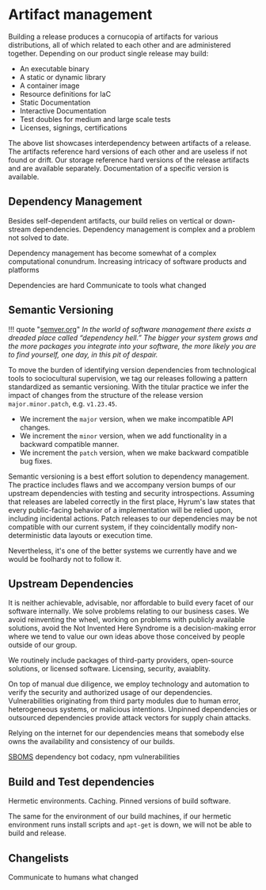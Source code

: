 # Artifact management

Building a release produces a cornucopia of artifacts for various distributions, all of which related to each other and are administered together. Depending on our product single release may build:

- An executable binary
- A static or dynamic library
- A container image
- Resource definitions for IaC
- Static Documentation
- Interactive Documentation
- Test doubles for medium and large scale tests
- Licenses, signings, certifications

The above list showcases interdependency between artifacts of a release. The artifacts reference hard versions of each other and are useless if not found or drift. Our storage reference hard versions of the release artifacts and are available separately. Documentation of a specific version is available.

## Dependency Management

Besides self-dependent artifacts, our build relies on vertical or down-stream dependencies. Dependency management is complex and a problem not solved to date.

Dependency management has become somewhat of a complex computational conundrum. Increasing intricacy of software products and platforms

Dependencies are hard
Communicate to tools what changed

## Semantic Versioning

!!! quote "[semver.org](https://semver.org/)"
    *In the world of software management there exists a dreaded place called “dependency hell.” The bigger your system grows and the more packages you integrate into your software, the more likely you are to find yourself, one day, in this pit of despair.*

To move the burden of identifying version dependencies from technological tools to sociocultural supervision, we tag our releases following a pattern standardized as semantic versioning. With the titular practice we infer the impact of changes from the structure of the release version `major.minor.patch`, e.g. `v1.23.45`.

- We increment the `major` version, when we make incompatible API changes.
- We increment the `minor` version, when we add functionality in a backward compatible manner.
- We increment the `patch` version, when we make backward compatible bug fixes.

Semantic versioning is a best effort solution to dependency management. The practice includes flaws and we accompany version bumps of our upstream dependencies with testing and security introspections. Assuming that releases are labeled correctly in the first place, Hyrum's law states that every public-facing behavior of a implementation will be relied upon, including incidental actions. Patch releases to our dependencies may be not compatible with our current system, if they coincidentally modify non-deterministic data layouts or execution time.

Nevertheless, it's one of the better systems we currently have and we would be foolhardy not to follow it.

## Upstream Dependencies

It is neither achievable, advisable, nor affordable to build every facet of our software internally. We solve problems relating to our business cases. We avoid reinventing the wheel, working on problems with publicly available solutions, avoid the Not Invented Here Syndrome is a decision-making error where we tend to value our own ideas above those conceived by people outside of our group.

We routinely include packages of third-party providers, open-source solutions, or licensed software. Licensing, security, avaiablity.

On top of manual due diligence, we employ technology and automation to verify the security and authorized usage of our dependencies. Vulnerabilities originating from third party modules due to human error, heterogeneous systems, or malicious intentions. Unpinned dependencies or outsourced dependencies provide attack vectors for supply chain attacks.

Relying on the internet for our dependencies means that somebody else owns the availability and consistency of our builds.

[SBOMS](https://www.ntia.gov/page/software-bill-materials)
dependency bot
codacy, npm vulnerabilities

## Build and Test dependencies

Hermetic environments. Caching. Pinned versions of build software.

The same for the environment of our build machines, if our hermetic environment runs install scripts and `apt-get` is down, we will not be able to build and release.

## Changelists

Communicate to humans what changed
